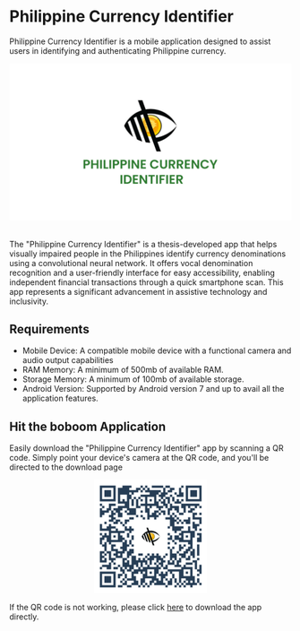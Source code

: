 # Philippine Currency Identifier
Philippine Currency Identifier is a mobile application designed to assist users in identifying and authenticating Philippine currency.

<div align="center">
  <img src="markup/banner.jpg">
</div>

<br>

<p>
The "Philippine Currency Identifier" is a thesis-developed app that helps visually impaired people in the Philippines identify currency denominations using a convolutional neural network. It offers vocal denomination recognition and a user-friendly interface for easy accessibility, enabling independent financial transactions through a quick smartphone scan. This app represents a significant advancement in assistive technology and inclusivity.</p>

## Requirements
* Mobile Device: A compatible mobile device with a functional camera and audio output capabilities
* RAM Memory: A minimum of 500mb of available RAM.
* Storage Memory: A minimum of 100mb of available storage.
* Android Version: Supported by Android version 7 and up to avail all the application features.

## Hit the boboom Application
<p>Easily download the "Philippine Currency Identifier" app by scanning a QR code. Simply point your device's camera at the QR code, and you'll be directed to the download page</p>

<div align="center">
  <img src="markup/app_qr.png" width="40%">
</div>

<p>If the QR code is not working, please click <a href="http://bit.ly/ph-currency-recog">here</a> to download the app directly.</p>